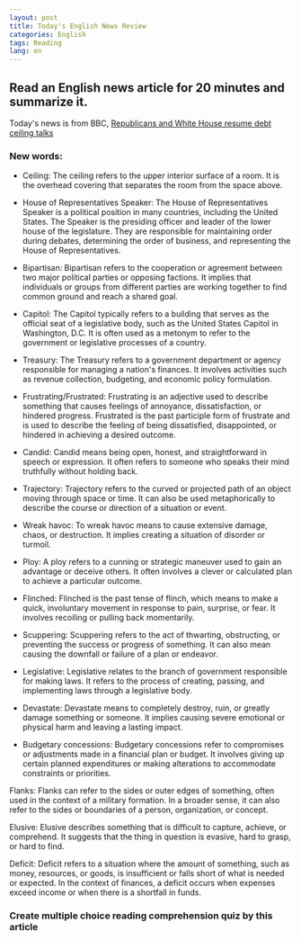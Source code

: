 ```yaml
---
layout: post
title: Today's English News Review
categories: English
tags: Reading
lang: en
---
```


## Read an English news article for 20 minutes and summarize it.

Today's news is from BBC, [Republicans and White House resume debt ceiling talks](https://www.bbc.com/news/world-us-canada-65649229)

### New words:

- Ceiling: The ceiling refers to the upper interior surface of a room. It is the overhead covering that separates the room from the space above.

- House of Representatives Speaker: The House of Representatives Speaker is a political position in many countries, including the United States. The Speaker is the presiding officer and leader of the lower house of the legislature. They are responsible for maintaining order during debates, determining the order of business, and representing the House of Representatives.

- Bipartisan: Bipartisan refers to the cooperation or agreement between two major political parties or opposing factions. It implies that individuals or groups from different parties are working together to find common ground and reach a shared goal.

- Capitol: The Capitol typically refers to a building that serves as the official seat of a legislative body, such as the United States Capitol in Washington, D.C. It is often used as a metonym to refer to the government or legislative processes of a country.

- Treasury: The Treasury refers to a government department or agency responsible for managing a nation's finances. It involves activities such as revenue collection, budgeting, and economic policy formulation.

- Frustrating/Frustrated: Frustrating is an adjective used to describe something that causes feelings of annoyance, dissatisfaction, or hindered progress. Frustrated is the past participle form of frustrate and is used to describe the feeling of being dissatisfied, disappointed, or hindered in achieving a desired outcome.

- Candid: Candid means being open, honest, and straightforward in speech or expression. It often refers to someone who speaks their mind truthfully without holding back.

- Trajectory: Trajectory refers to the curved or projected path of an object moving through space or time. It can also be used metaphorically to describe the course or direction of a situation or event.

- Wreak havoc: To wreak havoc means to cause extensive damage, chaos, or destruction. It implies creating a situation of disorder or turmoil.

- Ploy: A ploy refers to a cunning or strategic maneuver used to gain an advantage or deceive others. It often involves a clever or calculated plan to achieve a particular outcome.

- Flinched: Flinched is the past tense of flinch, which means to make a quick, involuntary movement in response to pain, surprise, or fear. It involves recoiling or pulling back momentarily.

- Scuppering: Scuppering refers to the act of thwarting, obstructing, or preventing the success or progress of something. It can also mean causing the downfall or failure of a plan or endeavor.

- Legislative: Legislative relates to the branch of government responsible for making laws. It refers to the process of creating, passing, and implementing laws through a legislative body.

- Devastate: Devastate means to completely destroy, ruin, or greatly damage something or someone. It implies causing severe emotional or physical harm and leaving a lasting impact.

- Budgetary concessions: Budgetary concessions refer to compromises or adjustments made in a financial plan or budget. It involves giving up certain planned expenditures or making alterations to accommodate constraints or priorities.

Flanks: Flanks can refer to the sides or outer edges of something, often used in the context of a military formation. In a broader sense, it can also refer to the sides or boundaries of a person, organization, or concept.

Elusive: Elusive describes something that is difficult to capture, achieve, or comprehend. It suggests that the thing in question is evasive, hard to grasp, or hard to find.

Deficit: Deficit refers to a situation where the amount of something, such as money, resources, or goods, is insufficient or falls short of what is needed or expected. In the context of finances, a deficit occurs when expenses exceed income or when there is a shortfall in funds.


### Create multiple choice reading comprehension quiz by this article






 